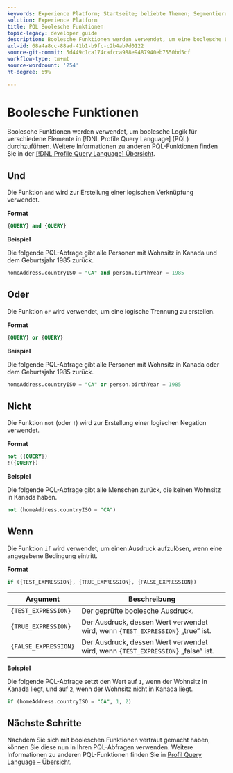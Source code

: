 ```yaml
---
keywords: Experience Platform; Startseite; beliebte Themen; Segmentierung; Segmentierung; Segmentierungsdienst; pql; PQL; Profile Query Language; boolesche Funktionen; boolesch;
solution: Experience Platform
title: PQL Boolesche Funktionen
topic-legacy: developer guide
description: Boolesche Funktionen werden verwendet, um eine boolesche Logik für verschiedene Elemente in der Profile Query Language (PQL) durchzuführen.
exl-id: 68a4a8cc-88ad-41b1-b9fc-c2b4ab7d0122
source-git-commit: 5d449c1ca174cafcca988e9487940eb7550bd5cf
workflow-type: tm+mt
source-wordcount: '254'
ht-degree: 69%

---
```


# Boolesche Funktionen

Boolesche Funktionen werden verwendet, um boolesche Logik für verschiedene Elemente in [!DNL Profile Query Language] (PQL) durchzuführen.  Weitere Informationen zu anderen PQL-Funktionen finden Sie in der [[!DNL Profile Query Language] Übersicht](./overview.md).

## Und

Die Funktion `and` wird zur Erstellung einer logischen Verknüpfung verwendet.

**Format**

```sql
{QUERY} and {QUERY}
```

**Beispiel**

Die folgende PQL-Abfrage gibt alle Personen mit Wohnsitz in Kanada und dem Geburtsjahr 1985 zurück.

```sql
homeAddress.countryISO = "CA" and person.birthYear = 1985
```

## Oder

Die Funktion `or` wird verwendet, um eine logische Trennung zu erstellen.

**Format**

```sql
{QUERY} or {QUERY}
```

**Beispiel**

Die folgende PQL-Abfrage gibt alle Personen mit Wohnsitz in Kanada oder dem Geburtsjahr 1985 zurück.

```sql
homeAddress.countryISO = "CA" or person.birthYear = 1985
```

## Nicht

Die Funktion `not` (oder `!`) wird zur Erstellung einer logischen Negation verwendet.

**Format**

```sql
not ({QUERY})
!({QUERY})
```

**Beispiel**

Die folgende PQL-Abfrage gibt alle Menschen zurück, die keinen Wohnsitz in Kanada haben.

```sql
not (homeAddress.countryISO = "CA")
```

## Wenn 

Die Funktion `if` wird verwendet, um einen Ausdruck aufzulösen, wenn eine angegebene Bedingung eintritt.

**Format**

```sql
if ({TEST_EXPRESSION}, {TRUE_EXPRESSION}, {FALSE_EXPRESSION})
```

| Argument | Beschreibung |
| --------- | ----------- |
| `{TEST_EXPRESSION}` | Der geprüfte boolesche Ausdruck. |
| `{TRUE_EXPRESSION}` | Der Ausdruck, dessen Wert verwendet wird, wenn `{TEST_EXPRESSION}` „true“ ist. |
| `{FALSE_EXPRESSION}` | Der Ausdruck, dessen Wert verwendet wird, wenn `{TEST_EXPRESSION}` „false“ ist. |

**Beispiel**

Die folgende PQL-Abfrage setzt den Wert auf `1`, wenn der Wohnsitz in Kanada liegt, und auf `2`, wenn der Wohnsitz nicht in Kanada liegt.

```sql
if (homeAddress.countryISO = "CA", 1, 2)
```

## Nächste Schritte

Nachdem Sie sich mit booleschen Funktionen vertraut gemacht haben, können Sie diese nun in Ihren PQL-Abfragen verwenden. Weitere Informationen zu anderen PQL-Funktionen finden Sie in [Profil Query Language – Übersicht](./overview.md).
